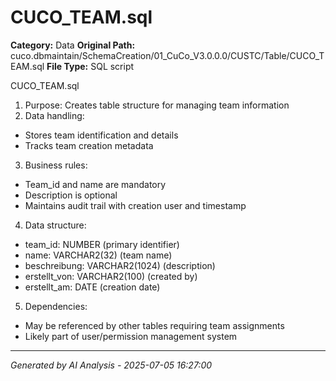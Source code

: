 # CUCO_TEAM.sql

**Category:** Data
**Original Path:** cuco.dbmaintain/SchemaCreation/01_CuCo_V3.0.0.0/CUSTC/Table/CUCO_TEAM.sql
**File Type:** SQL script

CUCO_TEAM.sql
1. Purpose: Creates table structure for managing team information
2. Data handling:
- Stores team identification and details
- Tracks team creation metadata
3. Business rules:
- Team_id and name are mandatory
- Description is optional
- Maintains audit trail with creation user and timestamp
4. Data structure:
- team_id: NUMBER (primary identifier)
- name: VARCHAR2(32) (team name)
- beschreibung: VARCHAR2(1024) (description)
- erstellt_von: VARCHAR2(100) (created by)
- erstellt_am: DATE (creation date)
5. Dependencies:
- May be referenced by other tables requiring team assignments
- Likely part of user/permission management system

---
*Generated by AI Analysis - 2025-07-05 16:27:00*
